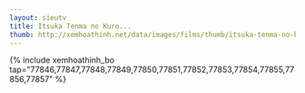 ```yaml
---
layout: sieutv
title: Itsuka Tenma no Kuro...
thumb: http://xemhoathinh.net/data/images/films/thumb/itsuka-tenma-no-kuro-usagi-itsuka-tenma-no-kuro-usagi-2012.jpg
---
```

{% include xemhoathinh_bo tap="77846,77847,77848,77849,77850,77851,77852,77853,77854,77855,77856,77857" %} 
